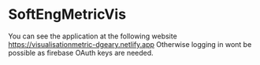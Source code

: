 # SoftEngMetricVis
You can see the application at the following website
https://visualisationmetric-dgeary.netlify.app
Otherwise logging in wont be possible as firebase OAuth keys are needed.

